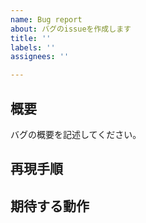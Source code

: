 ```yaml
---
name: Bug report
about: バグのissueを作成します
title: ''
labels: ''
assignees: ''

---
```


## 概要
バグの概要を記述してください。


## 再現手順


## 期待する動作
